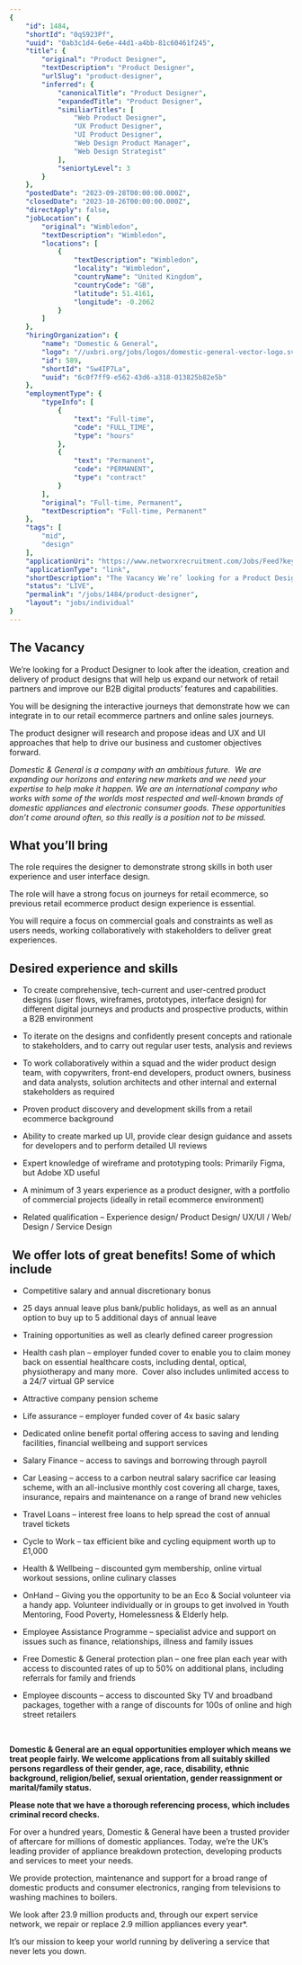 ```yaml
---
{
	"id": 1484,
	"shortId": "0qS923Pf",
	"uuid": "0ab3c1d4-6e6e-44d1-a4bb-81c60461f245",
	"title": {
		"original": "Product Designer",
		"textDescription": "Product Designer",
		"urlSlug": "product-designer",
		"inferred": {
			"canonicalTitle": "Product Designer",
			"expandedTitle": "Product Designer",
			"similiarTitles": [
				"Web Product Designer",
				"UX Product Designer",
				"UI Product Designer",
				"Web Design Product Manager",
				"Web Design Strategist"
			],
			"seniortyLevel": 3
		}
	},
	"postedDate": "2023-09-28T00:00:00.000Z",
	"closedDate": "2023-10-26T00:00:00.000Z",
	"directApply": false,
	"jobLocation": {
		"original": "Wimbledon",
		"textDescription": "Wimbledon",
		"locations": [
			{
				"textDescription": "Wimbledon",
				"locality": "Wimbledon",
				"countryName": "United Kingdom",
				"countryCode": "GB",
				"latitude": 51.4161,
				"longitude": -0.2062
			}
		]
	},
	"hiringOrganization": {
		"name": "Domestic & General",
		"logo": "//uxbri.org/jobs/logos/domestic-general-vector-logo.svg",
		"id": 589,
		"shortId": "Sw4IP7La",
		"uuid": "6c0f7ff9-e562-43d6-a318-013825b82e5b"
	},
	"employmentType": {
		"typeInfo": [
			{
				"text": "Full-time",
				"code": "FULL_TIME",
				"type": "hours"
			},
			{
				"text": "Permanent",
				"code": "PERMANENT",
				"type": "contract"
			}
		],
		"original": "Full-time, Permanent",
		"textDescription": "Full-time, Permanent"
	},
	"tags": [
		"mid",
		"design"
	],
	"applicationUri": "https://www.networxrecruitment.com/Jobs/Feed?key=RU%2feacVqiPPMFp4Zmj3XNtZalVsQc91RMgzNo6o0%2fxs%3d",
	"applicationType": "link",
	"shortDescription": "The Vacancy We’re’ looking for a Product Designer to look after the ideation, creation and delivery of product designs that will help us expand our network of retail partners and improve our B2B",
	"status": "LIVE",
	"permalink": "/jobs/1484/product-designer",
	"layout": "jobs/individual"
}
---
```

<h2>The Vacancy</h2><p>We’re looking for a Product Designer to look after the ideation, creation and delivery of product designs that will help us expand our network of retail partners and improve our B2B digital products’ features and capabilities.</p><p>You will be designing the interactive journeys that demonstrate how we can integrate in to our retail ecommerce partners and online sales journeys.</p><p>The product designer will research and propose ideas and UX and UI approaches that help to drive our business and customer objectives forward.</p><p><em>Domestic &amp; General is a company with an ambitious future. &nbsp;We are expanding our horizons and entering new markets and we need your expertise to help make it happen. We are an international company who works with some of the worlds most respected and well-known brands of domestic appliances and electronic consumer goods. These opportunities don’t come around often, so this really is a position not to be missed.</em></p><h2>What you’ll bring</h2><p>The role requires the designer to demonstrate strong skills in both user experience and user interface design.</p><p>The role will have a strong focus on journeys for retail ecommerce, so previous retail ecommerce product design experience is essential.</p><p>You will require a focus on commercial goals and constraints as well as users needs, working collaboratively with stakeholders to deliver great experiences.</p><h2>Desired experience and skills</h2><ul><li><p>To create comprehensive, tech-current and user-centred product designs (user flows, wireframes, prototypes, interface design) for different digital journeys and products and prospective products, within a B2B environment</p></li><li><p>To iterate on the designs and confidently present concepts and rationale to stakeholders, and to carry out regular user tests, analysis and reviews</p></li><li><p>To work collaboratively within a squad and the wider product design team, with copywriters, front-end developers, product owners, business and data analysts, solution architects and other internal and external stakeholders as required</p></li><li><p>Proven product discovery and development skills from a retail ecommerce background</p></li><li><p>Ability to create marked up UI, provide clear design guidance and assets for developers and to perform detailed UI reviews</p></li><li><p>Expert knowledge of wireframe and prototyping tools: Primarily Figma, but Adobe XD useful</p></li><li><p>A minimum of 3 years experience as a product designer, with a portfolio of commercial projects (ideally in retail ecommerce environment)</p></li><li><p>Related qualification – Experience design/ Product Design/ UX/UI / Web/ Design / Service Design</p></li></ul><h2>&nbsp;We offer lots of great benefits! Some of which include</h2><ul><li><p>Competitive salary and annual discretionary bonus</p></li><li><p>25 days annual leave plus bank/public holidays, as well as an annual option to buy up to 5 additional days of annual leave</p></li><li><p>Training opportunities as well as clearly defined career progression</p></li><li><p>Health cash plan – employer funded cover to enable you to claim money back on essential healthcare costs, including dental, optical, physiotherapy and many more.&nbsp; Cover also includes unlimited access to a 24/7 virtual GP service</p></li><li><p>Attractive company pension scheme</p></li><li><p>Life assurance – employer funded cover of 4x basic salary</p></li><li><p>Dedicated online benefit portal offering access to saving and lending facilities, financial wellbeing and support services</p></li><li><p>Salary Finance – access to savings and borrowing through payroll</p></li><li><p>Car Leasing – access to a carbon neutral salary sacrifice car leasing scheme, with an all-inclusive monthly cost covering all charge, taxes, insurance, repairs and maintenance on a range of brand new vehicles</p></li><li><p>Travel Loans – interest free loans to help spread the cost of annual travel tickets</p></li><li><p>Cycle to Work – tax efficient bike and cycling equipment worth up to £1,000</p></li></ul><ul><li><p>Health &amp; Wellbeing – discounted gym membership, online virtual workout sessions, online culinary classes</p></li><li><p>OnHand – Giving you the opportunity to be an Eco &amp; Social volunteer via a handy app. Volunteer individually or in groups to get involved in Youth Mentoring, Food Poverty, Homelessness &amp; Elderly help.</p></li><li><p>Employee Assistance Programme – specialist advice and support on issues such as finance, relationships, illness and family issues</p></li><li><p>Free Domestic &amp; General protection plan – one free plan each year with access to discounted rates of up to 50% on additional plans, including referrals for family and friends</p></li><li><p>Employee discounts – access to discounted Sky TV and broadband packages, together with a range of discounts for 100s of online and high street retailers</p></li></ul><p>&nbsp;</p><p><strong>Domestic &amp; General are an equal opportunities employer which means we treat people fairly. We welcome applications from all suitably skilled persons regardless of their gender, age, race, disability, ethnic background, religion/belief, sexual orientation, gender reassignment or marital/family status.</strong></p><p><strong>Please note that we have a thorough referencing process, which includes criminal record checks.</strong></p><p>For over a hundred years, Domestic &amp; General have been a trusted provider of aftercare for millions of domestic appliances. Today, we’re the UK’s leading provider of appliance breakdown protection, developing products and services to meet your needs.</p><p>We provide protection, maintenance and support for a broad range of domestic products and consumer electronics, ranging from televisions to washing machines to boilers.</p><p>We look after 23.9 million products and, through our expert service network, we repair or replace 2.9 million appliances every year*.</p><p>It’s our mission to keep your world running by delivering a service that never lets you down.</p>
